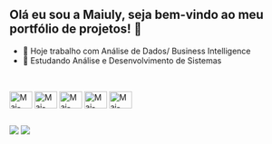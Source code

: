 ## Olá eu sou a Maiuly, seja bem-vindo ao meu portfólio de projetos! 👋

- 🔭 Hoje trabalho com Análise de Dados/ Business Intelligence
- 🌱 Estudando Análise e Desenvolvimento de Sistemas

##

<div style="display: inline_block"><br>
  <img align="center" alt="Mai-Python" height="30" width="40" src="https://cdn.jsdelivr.net/gh/devicons/devicon@latest/icons/python/python-original.svg">
  <img align="center" alt="Mai-Apache" height="30" width="40" src="https://cdn.jsdelivr.net/gh/devicons/devicon@latest/icons/apachespark/apachespark-original.svg">
  <img align="center" alt="Mai-SQL" height="30" width="40" src="https://cdn.jsdelivr.net/gh/devicons/devicon@latest/icons/sqlite/sqlite-original.svg">
  <img align="center" alt="Mai-html" height="30" width="40" src="https://cdn.jsdelivr.net/gh/devicons/devicon@latest/icons/html5/html5-original.svg">
  <img align="center" alt="Mai-java" height="30" width="40" src="https://cdn.jsdelivr.net/gh/devicons/devicon@latest/icons/javascript/javascript-original.svg">
  </div>

##

<div> 
  <a href="https://www.linkedin.com/in/maiulyvg" target="_blank"><img src="https://img.shields.io/badge/-LinkedIn-%230077B5?style=for-the-badge&logo=linkedin&logoColor=white"></a> 
  <a href = "mailto:maiulygomes@gmail.com"><img src="https://img.shields.io/badge/-Gmail-%23333?style=for-the-badge&logo=gmail&logoColor=white"></a>
</div>
